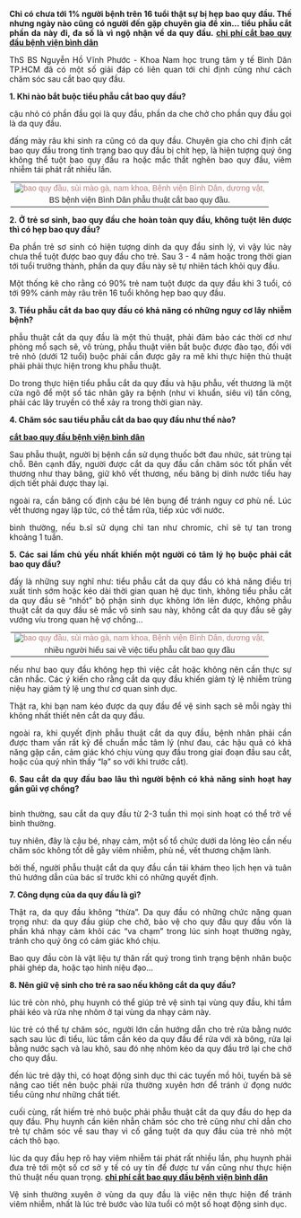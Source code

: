 <p style="text-align:justify"><strong>Chỉ có chưa tới 1% người bệnh trên 16 tuổi thật sự bị hẹp bao quy đầu. Thế nhưng ngày nào cũng có người đến gặp chuyên gia để xin&hellip; tiểu phẫu cắt phần da này đi, đa số là vì ngộ nhận về da quy đầu.&nbsp;</strong><a href="http://phathaiantoanhcm.com/gia-cat-bao-quy-dau-o-benh-vien-binh-dan-180.html"><strong>chi phí cắt bao quy đầu bệnh viện bình dân</strong></a></p>

<p style="text-align:justify">ThS BS Nguyễn Hồ Vĩnh Phước - Khoa Nam học trung tâm y tế Bình Dân TP.HCM đã có một số giải đáp có liên quan tới chỉ định cũng như cách chăm sóc sau cắt bao quy đầu.</p>

<p style="text-align:justify"><strong>1. Khi nào bắt buộc tiểu phẫu cắt bao quy đầu?</strong></p>

<p style="text-align:justify">cậu nhỏ có phần đầu gọi là quy đầu, phần da che chở cho phần quy đầu gọi là da quy đầu.</p>

<p style="text-align:justify">đấng mày râu khi sinh ra cũng có da quy đầu. Chuyên gia cho chỉ định cắt bao quy đầu trong tình trạng bao quy đầu bị chít hẹp, là hiện tượng quý ông không thể tuột bao quy đầu ra hoặc mắc thắt nghẽn bao quy đầu, viêm nhiễm tái phát rất nhiều lần.</p>

<table class="Border-1 FmsArticleBoxStyle ImageBox ImageCenterBox image" style="background-attachment:initial; background-clip:initial; background-image:none; background-origin:initial; background-position:initial; background-repeat:initial; background-size:initial; border-collapse:collapse; border-spacing:0px; border:0px !important; color:rgb(34, 34, 34); font-family:arial; font-size:14px; line-height:16px !important; margin:0px auto; max-width:500px !important; outline:0px; overflow:auto; padding:0px; text-align:center; vertical-align:baseline; width:auto">
	<tbody>
		<tr>
			<td style="vertical-align:baseline"><a class="slide2014 cboxElement" href="http://imgs.vietnamnet.vn/Images/2017/07/18/23/20170718232302-thac-mac-cat-bao-quy-dau-01.jpg" style="text-decoration-line: none; padding: 0px; background: none; margin: 0px; outline: 0px; vertical-align: baseline; color: rgb(185, 128, 126); line-height: 16px !important;" title="
            BS Bệnh viện Bình Dân cắt bao quy đầu."><img alt="bao quy đầu, sùi mào gà, nam khoa, Bệnh viện Bình Dân, dương vật," src="http://imgs.vietnamnet.vn/Images/2017/07/18/23/20170718232302-thac-mac-cat-bao-quy-dau-01.jpg" style="background:none; border-style:initial; border-width:0px; margin:0px; max-width:500px; outline:0px; padding:0px; vertical-align:baseline; width:auto" title="bao quy đầu, sùi mào gà, nam khoa, Bệnh viện Bình Dân, dương vật," /></a></td>
		</tr>
		<tr>
			<td style="vertical-align:baseline">BS bệnh viện Bình Dân phẫu thuật cắt bao quy đầu.</td>
		</tr>
	</tbody>
</table>

<p style="text-align:justify"><strong>2. Ở trẻ sơ sinh, bao quy đầu che hoàn toàn quy đầu, không tuột lên được thì có hẹp bao quy đầu?</strong></p>

<p style="text-align:justify">Đa phần trẻ sơ sinh có hiện tượng dính da quy đầu sinh lý, vì vậy lúc này chưa thể tuột được bao quy đầu cho trẻ. Sau 3 - 4 năm hoặc trong thời gian tới tuổi trưởng thành, phần da quy đầu này sẽ tự nhiên tách khỏi quy đầu.</p>

<p style="text-align:justify">Một thống kê cho rằng có 90% trẻ nam tuột được da quy đầu khi 3 tuổi, có tới 99% cánh mày râu trên 16 tuổi không hẹp bao quy đầu.</p>

<p style="text-align:justify"><strong>3. Tiểu phẫu cắt da bao quy đầu có khả năng có những nguy cơ lây nhiễm bệnh?</strong></p>

<p style="text-align:justify">phẫu thuật cắt da quy đầu là một thủ thuật, phải đảm bảo các thời cơ như phòng mổ sạch sẽ, vô trùng, phẫu thuật viên bắt buộc được đào tạo, đối với trẻ nhỏ (dưới 12 tuổi) buộc phải cần được gây ra mê khi thực hiện thủ thuật phải phải thực hiện trong khu phẫu thuật.</p>

<p style="text-align:justify">Do trong thực hiện tiểu phẫu cắt da quy đầu và hậu phẫu, vết thương là một cửa ngõ để một số tác nhân gây ra bệnh (như vi khuẩn, siêu vi) tấn công, phải các lây truyền có thể xảy ra trong thời gian này.</p>

<p style="text-align:justify"><strong>4. Chăm sóc sau tiểu phẫu cắt da bao quy đầu như thế nào?</strong></p>

<p style="text-align:justify"><a href="http://phathaiantoanhcm.com/gia-cat-bao-quy-dau-o-benh-vien-binh-dan-180.html"><strong>cắt bao quy đầu bệnh viện bình dân</strong></a></p>

<p style="text-align:justify">Sau phẫu thuật, người bị bệnh cần sử dụng thuốc bớt đau nhức, sát trùng tại chỗ. Bên cạnh đấy, người được cắt da quy đầu cần chăm sóc tốt phần vết thương như thay băng, giữ khô vết thương, nếu băng bị dính nước tiểu hay dịch tiết phải được thay lại.</p>

<p style="text-align:justify">ngoài ra, cần băng cố định cậu bé lên bụng để tránh nguy cơ phù nề. Lúc vết thương ngay lập tức, có thể tắm rửa, tiếp xúc với nước.</p>

<p style="text-align:justify">bình thường, nếu b.sĩ sử dụng chỉ tan như chromic, chỉ sẽ tự tan trong khoảng 1 tuần.</p>

<p style="text-align:justify"><strong>5. Các sai lầm chủ yếu nhất khiến một người có tâm lý họ buộc phải cắt bao quy đầu?</strong></p>

<p style="text-align:justify">đấy là những suy nghĩ như: tiểu phẫu cắt da quy đầu có khả năng điều trị xuất tinh sớm hoặc kéo dài thời gian quan hệ dục tình, không tiểu phẫu cắt da quy đầu sẽ &ldquo;nhốt&rdquo; bộ phận sinh dục không lớn lên được, không phẫu thuật cắt da quy đầu sẽ mắc vô sinh sau này, không cắt da quy đầu sẽ gây vướng víu trong quan hệ vợ chồng&hellip;</p>

<table class="Border-1 FmsArticleBoxStyle ImageBox ImageCenterBox image" style="background-attachment:initial; background-clip:initial; background-image:none; background-origin:initial; background-position:initial; background-repeat:initial; background-size:initial; border-collapse:collapse; border-spacing:0px; border:0px !important; color:rgb(34, 34, 34); font-family:arial; font-size:14px; line-height:16px !important; margin:0px auto; max-width:500px !important; outline:0px; overflow:auto; padding:0px; text-align:center; vertical-align:baseline; width:auto">
	<tbody>
		<tr>
			<td style="vertical-align:baseline"><a class="slide2014 cboxElement" href="http://imgs.vietnamnet.vn/Images/2017/07/18/23/20170718233209-thac-mac-cat-bao-quy-dau.jpg" style="text-decoration-line: none; padding: 0px; background: none; margin: 0px; outline: 0px; vertical-align: baseline; color: rgb(185, 128, 126); line-height: 16px !important;" title="Nhiều người hiểu sai về việc cắt bao quy đầu"><img alt="bao quy đầu, sùi mào gà, nam khoa, Bệnh viện Bình Dân, dương vật," src="http://imgs.vietnamnet.vn/Images/2017/07/18/23/20170718233209-thac-mac-cat-bao-quy-dau.jpg" style="background:none; border-style:initial; border-width:0px; margin:0px; max-width:500px; outline:0px; padding:0px; vertical-align:baseline; width:auto" title="bao quy đầu, sùi mào gà, nam khoa, Bệnh viện Bình Dân, dương vật," /></a></td>
		</tr>
		<tr>
			<td style="vertical-align:baseline">nhiều người hiểu sai về việc tiểu phẫu cắt bao quy đầu</td>
		</tr>
	</tbody>
</table>

<p style="text-align:justify">nếu như bao quy đầu không hẹp thì việc cắt hoặc không nên cần thực sự cân nhắc. Các ý kiến cho rằng cắt da quy đầu khiến giảm tỷ lệ nhiễm trùng niệu hay giảm tỷ lệ ung thư cơ quan sinh dục.</p>

<p style="text-align:justify">Thật ra, khi bạn nam kéo được da quy đầu để vệ sinh sạch sẽ mỗi ngày thì không nhất thiết nên cắt da quy đầu.</p>

<p style="text-align:justify">ngoài ra, khi quyết định phẫu thuật cắt da quy đầu, bệnh nhân phải cần được tham vấn rất kỹ để chuẩn mắc tâm lý (như đau, các hậu quả có khả năng gặp cần, cảm giác khó chịu vùng quy đầu trong giai đoạn đầu sau cắt, hoặc của quý nhìn thấy &ldquo;lạ&rdquo; so với khi trước cắt).</p>

<p style="text-align:justify"><strong>6. Sau cắt da quy đầu bao lâu thì người bệnh có khả năng sinh hoạt hay gần gũi vợ chồng?</strong></p>

<div id="adContainer" style="background-image: none; background-position: initial; background-size: initial; background-repeat: initial; background-attachment: initial; background-origin: initial; background-clip: initial; border: 0px; font-size: 14px; margin: 0px; outline: 0px; padding: 0px; vertical-align: baseline; color: rgb(34, 34, 34); font-family: arial; height: 0px; overflow: hidden;">
<div id="adPlayer_wrapper" style="background: none; border: 0px; margin: 0px; outline: 0px; padding: 0px; vertical-align: baseline; position: relative; width: 500px; height: 300px;">&nbsp;</div>
</div>

<p style="text-align:justify">bình thường, sau cắt da quy đầu từ 2-3 tuần thì mọi sinh hoạt có thể trở về bình thường.</p>

<p style="text-align:justify">tuy nhiên, đây là cậu bé, nhạy cảm, một số tổ chức dưới da lỏng lẻo cần nếu chăm sóc không tốt dễ gây viêm nhiễm, phù nề, vết thương chậm lành.</p>

<p style="text-align:justify">bởi thế, người phẫu thuật cắt da quy đầu cần tái khám theo lịch hẹn và tuân thủ hướng dẫn của bác sĩ trước khi có những quyết định.</p>

<p style="text-align:justify"><strong>7. Công dụng của da quy đầu là gì?</strong></p>

<p style="text-align:justify">Thật ra, da quy đầu không &ldquo;thừa&rdquo;. Da quy đầu có những chức năng quan trọng như: da quy đầu giúp che chở, bảo vệ cho quy đầu quy đầu vốn là phần khá nhạy cảm khỏi các &ldquo;va chạm&rdquo; trong lúc sinh hoạt thường ngày, tránh cho quý ông có cảm giác khó chịu.</p>

<p style="text-align:justify">Bao quy đầu còn là vật liệu tự thân rất quý trong tình trạng bệnh nhân buộc phải ghép da, hoặc tạo hình niệu đạo&hellip;</p>

<p style="text-align:justify"><strong>8. Nên giữ vệ sinh cho trẻ ra sao nếu không cắt da quy đầu?</strong></p>

<p style="text-align:justify">lúc trẻ còn nhỏ, phụ huynh có thể giúp trẻ vệ sinh tại vùng quy đầu, khi tắm phải kéo và rửa nhẹ nhõm ở tại vùng da nhạy cảm này.</p>

<p style="text-align:justify">lúc trẻ có thể tự chăm sóc, người lớn cần hướng dẫn cho trẻ rửa bằng nước sạch sau lúc đi tiểu, lúc tắm cần kéo da quy đầu để rửa với xà bông, rửa lại bằng nước sạch và lau khô, sau đó nhẹ nhõm kéo da quy đầu trở lại che chở cho quy đầu.</p>

<p style="text-align:justify">đến lúc trẻ dậy thì, có hoạt động sinh dục thì các tuyến mồ hôi, tuyến bã sẽ nâng cao tiết nên buộc phải rửa thường xuyên hơn để tránh ứ đọng nước tiểu cũng như những chất tiết.</p>

<p style="text-align:justify">cuối cùng, rất hiếm trẻ nhỏ buộc phải phẫu thuật cắt da quy đầu do hẹp da quy đầu. Phụ huynh cần kiên nhẫn chăm sóc cho trẻ cũng như chỉ dẫn cho trẻ tự chăm sóc về sau thay vì cố gắng tuột da quy đầu của trẻ nhỏ một cách thô bạo.</p>

<p style="text-align:justify">lúc da quy đầu hẹp rõ hay viêm nhiễm tái phát rất nhiều lần, phụ huynh phải đưa trẻ tới một số cơ sở y tế có uy tín để được tư vấn cũng như thực hiện thủ thuật nếu quan trọng.&nbsp;<a href="http://phathaiantoanhcm.com/gia-cat-bao-quy-dau-o-benh-vien-binh-dan-180.html"><strong>chi phí cắt bao quy đầu bệnh viện bình dân</strong></a></p>

<p style="text-align:justify">Vệ sinh thường xuyên ở vùng da quy đầu là việc nên thực hiện để tránh viêm nhiễm, nhất là lúc trẻ bước vào lứa tuổi có một số hoạt động sinh dục.</p>

<p>&nbsp;</p>
